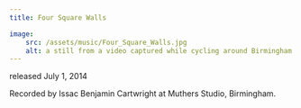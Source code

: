```yaml
---
title: Four Square Walls

image:
    src: /assets/music/Four_Square_Walls.jpg
    alt: a still from a video captured while cycling around Birmingham at night
---
```

released July 1, 2014

Recorded by Issac Benjamin Cartwright at Muthers Studio, Birmingham.